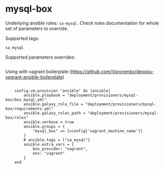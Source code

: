 mysql-box
=========

Underlying ansible roles: `sa-mysql`.  Check roles documentation for whole set of parameters to override.

Supported tags:

`sa_mysql`

Supported parameters overrides:


```
```


Using with vagrant boilerplate (https://github.com/Voronenko/devops-vagrant-ansible-boilerplate)

```

    config.vm.provision "ansible" do |ansible|
        ansible.playbook = "deployment/provisioners/mysql-box/box_mysql.yml"
        ansible.galaxy_role_file = "deployment/provisioners/mysql-box/requirements.yml"
        ansible.galaxy_roles_path = "deployment/provisioners/mysql-box/roles"
        ansible.verbose = true
        ansible.groups = {
            "mysql_box" => [vconfig['vagrant_machine_name']]
        }
        # ansible.tags = ["sa_mysql"]
        ansible.extra_vars = {
            box_provider: "vagrant",
            env: "vagrant"
        }
    end


```
